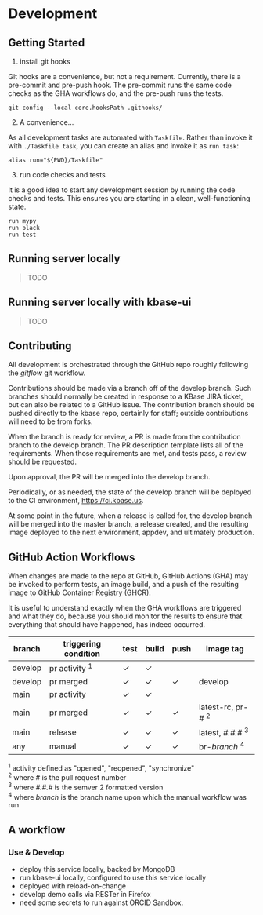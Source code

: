 # Development

## Getting Started

1.  install git hooks

Git hooks are a convenience, but not a requirement. Currently, there is a pre-commit and pre-push hook. The pre-commit runs the same code checks as the GHA workflows do, and the pre-push runs the tests.

```shell
git config --local core.hooksPath .githooks/
```

2. A convenience...

As all development tasks are automated with `Taskfile`. Rather than invoke it with `./Taskfile task`, you can create an alias and invoke it as `run task`:

```shell
alias run="${PWD}/Taskfile"
```

3. run code checks and tests

It is a good idea to start any development session by running the code checks and tests. This ensures you are starting in a clean, well-functioning state.

```shell
run mypy
run black
run test
```

## Running server locally 

> TODO

## Running server locally with kbase-ui

> TODO 

## Contributing

All development is orchestrated through the GitHub repo roughly following the *gitflow* git workflow.

Contributions should be made via a branch off of the develop branch. Such branches should normally be created in response to a KBase JIRA ticket, but can also be related to a GitHub issue. The contribution branch should be pushed directly to the kbase repo, certainly for staff; outside contributions will need to be from forks.

When the branch is ready for review, a PR is made from the contribution branch to the develop branch. The PR description template lists all of the requirements. When those requirements are met, and tests pass, a review should be requested.

Upon approval, the PR will be merged into the develop branch.

Periodically, or as needed, the state of the develop branch will be deployed to the CI environment, https://ci.kbase.us.

At some point in the future, when a release is called for, the develop branch will be merged into the master branch, a release created, and the resulting image deployed to the next environment, appdev, and ultimately production.

## GitHub Action Workflows

When changes are made to the repo at GitHub, GitHub Actions (GHA) may be invoked to perform tests, an image build, and a push of the resulting image to GitHub Container Registry (GHCR).

It is useful to understand exactly when the GHA workflows are triggered and what they do, because you should monitor the results to ensure that everything that should have happened, has indeed occurred.

| branch | triggering condition | test | build | push | image tag |
|--------|----------------------|------|-------|------|---|
| develop | pr activity <sup>1</sup> | ✓ | ✓ | | |
| develop | pr merged | ✓ | ✓ | ✓ | develop |
| main | pr activity | ✓ | ✓ | | |
| main | pr merged | ✓ | ✓ | ✓ | latest-rc, pr-_#_ <sup>2</sup> |
| main | release | ✓ | ✓ | ✓ | latest, _#.#.#_ <sup>3</sup>|
| any | manual | ✓ | ✓ | ✓ | br-_branch_ <sup>4</sup>|

<sup>1</sup> activity defined as "opened", "reopened", "synchronize"   
<sup>2</sup> where _#_ is the pull request number  
<sup>3</sup> where _#.#.#_ is the semver 2 formatted version  
<sup>4</sup> where _branch_ is the branch name upon which the manual workflow was run

## A workflow

### Use & Develop

- deploy this service locally, backed by MongoDB
- run kbase-ui locally, configured to use this service locally
- deployed with reload-on-change 
- develop demo calls via RESTer in Firefox
- need some secrets to run against ORCID Sandbox.

